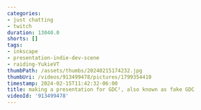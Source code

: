 ```yaml
---
categories:
- just chatting
- twitch
duration: 13040.0
shorts: []
tags:
- inkscape
- presentation-indie-dev-scene
- raiding-YukieVT
thumbPath: /assets/thumbs/20240215174232.jpg
thumbUri: /videos/913499478/pictures/1799354410
timestamp: 2024-02-15T11:42:32-06:00
title: making a presentation for GDC², also known as fake GDC
videoId: '913499478'
---
```

